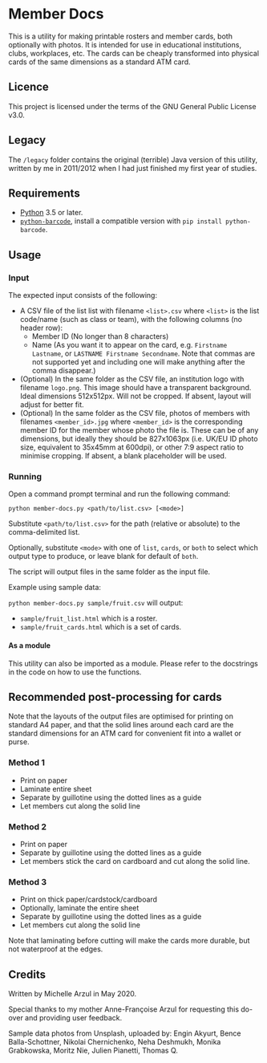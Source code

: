 # Member Docs

This is a utility for making printable rosters and member cards, both optionally with photos. It is intended for use in educational institutions, clubs, workplaces, etc. The cards can be cheaply transformed into physical cards of the same dimensions as a standard ATM card.

## Licence

This project is licensed under the terms of the GNU General Public License v3.0.

## Legacy

The `/legacy` folder contains the original (terrible) Java version of this utility, written by me in 2011/2012 when I had just finished my first year of studies.

## Requirements

* [Python](https://www.python.org/downloads/) 3.5 or later.
* [`python-barcode`](https://pypi.org/project/python-barcode/), install a compatible version with `pip install python-barcode`.

## Usage

### Input

The expected input consists of the following:

* A CSV file of the list list with filename `<list>.csv` where `<list>` is the list code/name (such as class or team), with the following columns (no header row):
  * Member ID (No longer than 8 characters)
  * Name (As you want it to appear on the card, e.g. `Firstname Lastname`, or `LASTNAME Firstname Secondname`. Note that commas are not supported yet and including one will make anything after the comma disappear.)
* (Optional) In the same folder as the CSV file, an institution logo with filename `logo.png`. This image should have a transparent background. Ideal dimensions 512x512px. Will not be cropped. If absent, layout will adjust for better fit.
* (Optional) In the same folder as the CSV file, photos of members with filenames `<member_id>.jpg` where `<member_id>` is the corresponding member ID for the member whose photo the file is. These can be of any dimensions, but ideally they should be 827x1063px (i.e. UK/EU ID photo size, equivalent to 35x45mm at 600dpi), or other 7:9 aspect ratio to minimise cropping. If absent, a blank placeholder will be used.

### Running

Open a command prompt terminal and run the following command:

`python member-docs.py <path/to/list.csv> [<mode>]`

Substitute `<path/to/list.csv>` for the path (relative or absolute) to the comma-delimited list.

Optionally, substitute `<mode>` with one of `list`, `cards`, or `both` to select which output type to produce, or leave blank for default of `both`.

The script will output files in the same folder as the input file.

Example using sample data:

`python member-docs.py sample/fruit.csv` will output:
* `sample/fruit_list.html` which is a roster.
* `sample/fruit_cards.html` which is a set of cards.

#### As a module

This utility can also be imported as a module. Please refer to the docstrings in the code on how to use the functions.

## Recommended post-processing for cards

Note that the layouts of the output files are optimised for printing on standard A4 paper, and that the solid lines around each card are the standard dimensions for an ATM card for convenient fit into a wallet or purse.

### Method 1

* Print on paper
* Laminate entire sheet
* Separate by guillotine using the dotted lines as a guide
* Let members cut along the solid line

### Method 2

* Print on paper
* Separate by guillotine using the dotted lines as a guide
* Let members stick the card on cardboard and cut along the solid line.

### Method 3

* Print on thick paper/cardstock/cardboard
* Optionally, laminate the entire sheet
* Separate by guillotine using the dotted lines as a guide
* Let members cut along the solid line

Note that laminating before cutting will make the cards more durable, but not waterproof at the edges.

## Credits

Written by Michelle Arzul in May 2020.

Special thanks to my mother Anne-Françoise Arzul for requesting this do-over and providing user feedback.

Sample data photos from Unsplash, uploaded by: Engin Akyurt, Bence Balla-Schottner, Nikolai Chernichenko, Neha Deshmukh, Monika Grabkowska, Moritz Nie, Julien Pianetti, Thomas Q.
